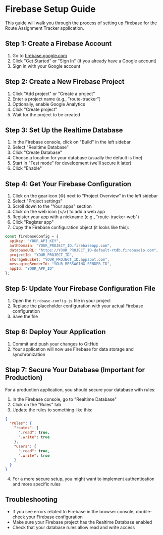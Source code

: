 # Firebase Setup Guide

This guide will walk you through the process of setting up Firebase for the Route Assignment Tracker application.

## Step 1: Create a Firebase Account

1. Go to [firebase.google.com](https://firebase.google.com/)
2. Click "Get Started" or "Sign In" (if you already have a Google account)
3. Sign in with your Google account

## Step 2: Create a New Firebase Project

1. Click "Add project" or "Create a project"
2. Enter a project name (e.g., "route-tracker")
3. Optionally, enable Google Analytics
4. Click "Create project"
5. Wait for the project to be created

## Step 3: Set Up the Realtime Database

1. In the Firebase console, click on "Build" in the left sidebar
2. Select "Realtime Database"
3. Click "Create Database"
4. Choose a location for your database (usually the default is fine)
5. Start in "Test mode" for development (we'll secure it later)
6. Click "Enable"

## Step 4: Get Your Firebase Configuration

1. Click on the gear icon (⚙️) next to "Project Overview" in the left sidebar
2. Select "Project settings"
3. Scroll down to the "Your apps" section
4. Click on the web icon (</>) to add a web app
5. Register your app with a nickname (e.g., "route-tracker-web")
6. Click "Register app"
7. Copy the Firebase configuration object (it looks like this):

```javascript
const firebaseConfig = {
  apiKey: "YOUR_API_KEY",
  authDomain: "YOUR_PROJECT_ID.firebaseapp.com",
  databaseURL: "https://YOUR_PROJECT_ID-default-rtdb.firebaseio.com",
  projectId: "YOUR_PROJECT_ID",
  storageBucket: "YOUR_PROJECT_ID.appspot.com",
  messagingSenderId: "YOUR_MESSAGING_SENDER_ID",
  appId: "YOUR_APP_ID"
};
```

## Step 5: Update Your Firebase Configuration File

1. Open the `firebase-config.js` file in your project
2. Replace the placeholder configuration with your actual Firebase configuration
3. Save the file

## Step 6: Deploy Your Application

1. Commit and push your changes to GitHub
2. Your application will now use Firebase for data storage and synchronization

## Step 7: Secure Your Database (Important for Production)

For a production application, you should secure your database with rules:

1. In the Firebase console, go to "Realtime Database"
2. Click on the "Rules" tab
3. Update the rules to something like this:

```json
{
  "rules": {
    "routes": {
      ".read": true,
      ".write": true
    },
    "users": {
      ".read": true,
      ".write": true
    }
  }
}
```

4. For a more secure setup, you might want to implement authentication and more specific rules

## Troubleshooting

- If you see errors related to Firebase in the browser console, double-check your Firebase configuration
- Make sure your Firebase project has the Realtime Database enabled
- Check that your database rules allow read and write access 